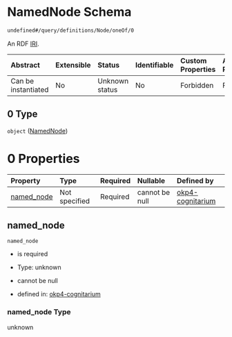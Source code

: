 # NamedNode Schema

```txt
undefined#/query/definitions/Node/oneOf/0
```

An RDF [IRI](https://www.w3.org/TR/rdf11-concepts/#dfn-iri).

| Abstract            | Extensible | Status         | Identifiable | Custom Properties | Additional Properties | Access Restrictions | Defined In                                                                     |
| :------------------ | :--------- | :------------- | :----------- | :---------------- | :-------------------- | :------------------ | :----------------------------------------------------------------------------- |
| Can be instantiated | No         | Unknown status | No           | Forbidden         | Forbidden             | none                | [okp4-cognitarium.json\*](schema/okp4-cognitarium.json "open original schema") |

## 0 Type

`object` ([NamedNode](okp4-cognitarium-querymsg-definitions-node-oneof-namednode.md))

# 0 Properties

| Property                   | Type          | Required | Nullable       | Defined by                                                                                                                                                                |
| :------------------------- | :------------ | :------- | :------------- | :------------------------------------------------------------------------------------------------------------------------------------------------------------------------ |
| [named\_node](#named_node) | Not specified | Required | cannot be null | [okp4-cognitarium](okp4-cognitarium-querymsg-definitions-node-oneof-namednode-properties-named_node.md "undefined#/query/definitions/Node/oneOf/0/properties/named_node") |

## named\_node



`named_node`

*   is required

*   Type: unknown

*   cannot be null

*   defined in: [okp4-cognitarium](okp4-cognitarium-querymsg-definitions-node-oneof-namednode-properties-named_node.md "undefined#/query/definitions/Node/oneOf/0/properties/named_node")

### named\_node Type

unknown
